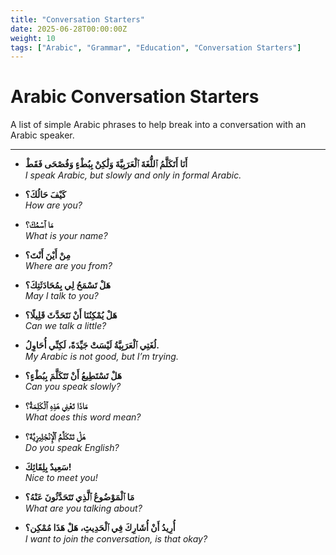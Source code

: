 ```yaml
---
title: "Conversation Starters"
date: 2025-06-28T00:00:00Z
weight: 10
tags: ["Arabic", "Grammar", "Education", "Conversation Starters"]
---
```

# Arabic Conversation Starters

A list of simple Arabic phrases to help break into a conversation with an Arabic speaker.

---

- **أَنَا أَتَكَلَّمُ ٱللُّغَةَ ٱلْعَرَبِيَّةَ وَلَٰكِنْ بِبُطْءٍ وَفُصْحَى فَقَطْ**  
  _I speak Arabic, but slowly and only in formal Arabic._

- **كَيْفَ حَالُكَ؟**  
  _How are you?_

- **مَا ٱسْمُكَ؟**  
  _What is your name?_

- **مِنْ أَيْنَ أَنْتَ؟**  
  _Where are you from?_

- **هَلْ تَسْمَحُ لِي بِمُحَادَثَتِكَ؟**  
  _May I talk to you?_

- **هَلْ يُمْكِنُنَا أَنْ نَتَحَدَّثَ قَلِيلًا؟**  
  _Can we talk a little?_

- **لُغَتِي ٱلْعَرَبِيَّةُ لَيْسَتْ جَيِّدَةً، لَكِنِّي أُحَاوِلُ.**  
  _My Arabic is not good, but I’m trying._

- **هَلْ تَسْتَطِيعُ أَنْ تَتَكَلَّمَ بِبُطْءٍ؟**  
  _Can you speak slowly?_

- **مَاذَا تَعْنِي هَذِهِ ٱلْكَلِمَةُ؟**  
  _What does this word mean?_

- **هَلْ تَتَكَلَّمُ ٱلْإِنْجْلِيزِيَّةَ؟**  
  _Do you speak English?_

- **سَعِيدٌ بِلِقَائِكَ!**  
  _Nice to meet you!_

- **مَا ٱلْمَوْضُوعُ ٱلَّذِي تَتَحَدَّثُونَ عَنْهُ؟**  
  _What are you talking about?_

- **أُرِيدُ أَنْ أُشَارِكَ فِي ٱلْحَدِيثِ، هَلْ هَذَا مُمْكِن؟**  
  _I want to join the conversation, is that okay?_


